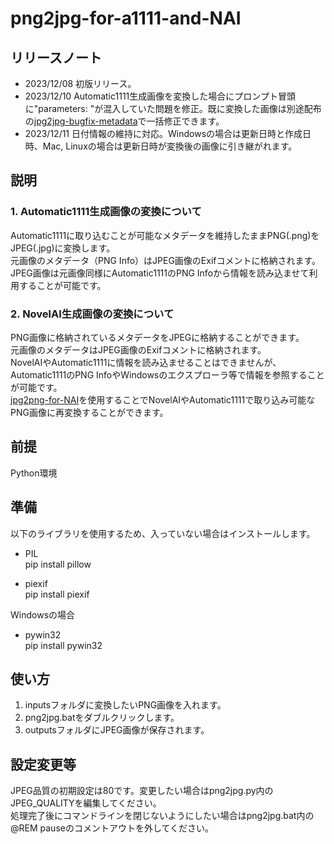 # png2jpg-for-a1111-and-NAI

## リリースノート
* 2023/12/08 初版リリース。  
* 2023/12/10 Automatic1111生成画像を変換した場合にプロンプト冒頭に"parameters: "が混入していた問題を修正。既に変換した画像は別途配布の[jpg2jpg-bugfix-metadata](https://github.com/Takenoko3333/jpg2jpg-bugfix-metadata)で一括修正できます。  
* 2023/12/11 日付情報の維持に対応。Windowsの場合は更新日時と作成日時、Mac, Linuxの場合は更新日時が変換後の画像に引き継がれます。

## 説明
### 1. Automatic1111生成画像の変換について
Automatic1111に取り込むことが可能なメタデータを維持したままPNG(.png)をJPEG(.jpg)に変換します。  
元画像のメタデータ（PNG Info）はJPEG画像のExifコメントに格納されます。  
JPEG画像は元画像同様にAutomatic1111のPNG Infoから情報を読み込ませて利用することが可能です。

### 2. NovelAI生成画像の変換について
PNG画像に格納されているメタデータをJPEGに格納することができます。  
元画像のメタデータはJPEG画像のExifコメントに格納されます。  
NovelAIやAutomatic1111に情報を読み込ませることはできませんが、Automatic1111のPNG InfoやWindowsのエクスプローラ等で情報を参照することが可能です。  
[jpg2png-for-NAI](https://github.com/Takenoko3333/jpg2png-for-NAI)を使用することでNovelAIやAutomatic1111で取り込み可能なPNG画像に再変換することができます。

## 前提
Python環境

## 準備
以下のライブラリを使用するため、入っていない場合はインストールします。
* PIL  
pip install pillow

* piexif  
pip install piexif

Windowsの場合  
* pywin32  
pip install pywin32

## 使い方
1. inputsフォルダに変換したいPNG画像を入れます。  
2. png2jpg.batをダブルクリックします。  
3. outputsフォルダにJPEG画像が保存されます。

## 設定変更等
JPEG品質の初期設定は80です。変更したい場合はpng2jpg.py内のJPEG_QUALITYを編集してください。  
処理完了後にコマンドラインを閉じないようにしたい場合はpng2jpg.bat内の@REM pauseのコメントアウトを外してください。

